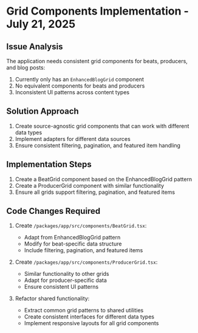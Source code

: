 # Grid Components Implementation - July 21, 2025

## Issue Analysis

The application needs consistent grid components for beats, producers, and blog posts:

1. Currently only has an `EnhancedBlogGrid` component
2. No equivalent components for beats and producers
3. Inconsistent UI patterns across content types

## Solution Approach

1. Create source-agnostic grid components that can work with different data types
2. Implement adapters for different data sources
3. Ensure consistent filtering, pagination, and featured item handling

## Implementation Steps

1. Create a BeatGrid component based on the EnhancedBlogGrid pattern
2. Create a ProducerGrid component with similar functionality
3. Ensure all grids support filtering, pagination, and featured items

## Code Changes Required

1. Create `/packages/app/src/components/BeatGrid.tsx`:
   - Adapt from EnhancedBlogGrid pattern
   - Modify for beat-specific data structure
   - Include filtering, pagination, and featured items

2. Create `/packages/app/src/components/ProducerGrid.tsx`:
   - Similar functionality to other grids
   - Adapt for producer-specific data
   - Ensure consistent UI patterns

3. Refactor shared functionality:
   - Extract common grid patterns to shared utilities
   - Create consistent interfaces for different data types
   - Implement responsive layouts for all grid components